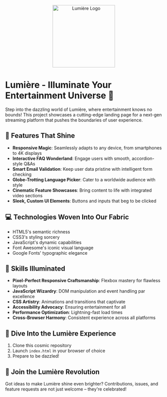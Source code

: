 <p align="center">
  <img src="path_to_your_logo.png" alt="Lumière Logo" width="200"/>
</p>

# Lumière - Illuminate Your Entertainment Universe 🌟

Step into the dazzling world of Lumière, where entertainment knows no bounds! This project showcases a cutting-edge landing page for a next-gen streaming platform that pushes the boundaries of user experience.

## 🚀 Features That Shine

- **Responsive Magic**: Seamlessly adapts to any device, from smartphones to 4K displays
- **Interactive FAQ Wonderland**: Engage users with smooth, accordion-style Q&As
- **Smart Email Validation**: Keep user data pristine with intelligent form checking
- **Globe-Trotting Language Picker**: Cater to a worldwide audience with style
- **Cinematic Feature Showcases**: Bring content to life with integrated video sections
- **Sleek, Custom UI Elements**: Buttons and inputs that beg to be clicked

## 💻 Technologies Woven Into Our Fabric

- HTML5's semantic richness
- CSS3's styling sorcery
- JavaScript's dynamic capabilities
- Font Awesome's iconic visual language
- Google Fonts' typographic elegance

## 🎨 Skills Illuminated

- **Pixel-Perfect Responsive Craftsmanship**: Flexbox mastery for flawless layouts
- **JavaScript Wizardry**: DOM manipulation and event handling par excellence
- **CSS Artistry**: Animations and transitions that captivate
- **Accessibility Advocacy**: Ensuring entertainment for all
- **Performance Optimization**: Lightning-fast load times
- **Cross-Browser Harmony**: Consistent experience across all platforms

## 🌈 Dive Into the Lumière Experience

1. Clone this cosmic repository
2. Launch `index.html` in your browser of choice
3. Prepare to be dazzled!

## 🤝 Join the Lumière Revolution

Got ideas to make Lumière shine even brighter? Contributions, issues, and feature requests are not just welcome – they're celebrated!

